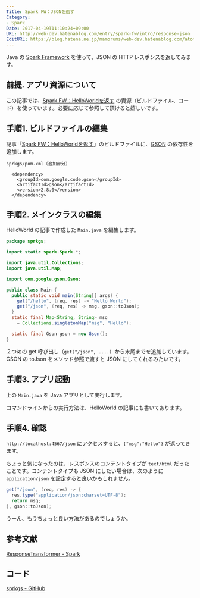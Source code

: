 ```yaml
---
Title: Spark FW：JSONを返す
Category:
- Spark
Date: 2017-04-19T11:10:24+09:00
URL: http://web-dev.hatenablog.com/entry/spark-fw/intro/response-json
EditURL: https://blog.hatena.ne.jp/mamorums/web-dev.hatenablog.com/atom/entry/10328749687238002871
---
```


Java の [Spark Framework](http://sparkjava.com/) を使って、JSON の HTTP レスポンスを返してみます。


## 前提. アプリ資源について
この記事では、[Spark FW：HelloWorldを返す](/entry/spark-fw/intro/hello-world) の資源（ビルドファイル、コード）を使っています。必要に応じて参照して頂けると嬉しいです。


## 手順1. ビルドファイルの編集
記事「[Spark FW：HelloWorldを返す](/entry/spark-fw/intro/hello-world)」のビルドファイルに、[GSON](https://github.com/google/gson) の依存性を追加します。

`sprkgs/pom.xml（追加部分）`

```
  <dependency>
    <groupId>com.google.code.gson</groupId>
    <artifactId>gson</artifactId>
    <version>2.8.0</version>
  </dependency>
```

## 手順2. メインクラスの編集
HelloWorld の記事で作成した `Main.java` を編集します。

```java
package sprkgs;

import static spark.Spark.*;

import java.util.Collections;
import java.util.Map;

import com.google.gson.Gson;

public class Main {
  public static void main(String[] args) {
    get("/hello", (req, res) -> "Hello World");
    get("/json", (req, res) -> msg, gson::toJson);
  }
  static final Map<String, String> msg
    = Collections.singletonMap("msg", "Hello");

  static final Gson gson = new Gson();
}
```

２つめの get 呼び出し（`get("/json", ....`）から末尾までを追加しています。GSON の toJson をメソッド参照で渡すと JSON にしてくれるみたいです。


## 手順3. アプリ起動
上の `Main.java` を Java アプリとして実行します。

コマンドラインからの実行方法は、HelloWorld の記事にも書いてあります。


## 手順4. 確認
`http://localhost:4567/json` にアクセスすると、`{"msg":"Hello"}` が返ってきます。

ちょっと気になったのは、レスポンスのコンテントタイプが `text/html` だったことです。コンテントタイプも JSON にしたい場合は、次のように `application/json` を設定すると良いかもしれません。

```java
get("/json", (req, res) -> {
  res.type("application/json;charset=UTF-8");
  return msg;
}, gson::toJson);
```

うーん、もうちょっと良い方法があるのでしょうか。


## 参考文献
[ResponseTransformer - Spark](http://sparkjava.com/documentation.html#response-transformer)


## コード
[sprkgs - GitHub](https://github.com/mamorum/blog/tree/master/code/sprkgs)
